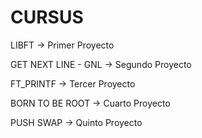 # CURSUS

LIBFT -> Primer Proyecto

GET NEXT LINE - GNL -> Segundo Proyecto

FT_PRINTF -> Tercer Proyecto

BORN TO BE ROOT -> Cuarto Proyecto

PUSH SWAP -> Quinto Proyecto
